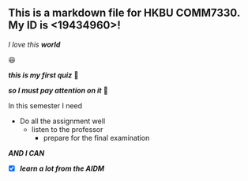 ## This is a markdown file for HKBU COMM7330. My ID is <19434960>!
*I*
_love_
*this*
**_world_**

:laughing:


***this is my first quiz***
:book:

***so I must pay attention on it***
:muscle:

In this semester I need
- Do all the assignment well
  - listen to the professor
    - prepare for the final examination  

 ***AND I CAN***

- [x] ***learn a lot from the AIDM***

